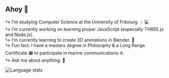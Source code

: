 ## Ahoy 👋

↪ I'm studying Computer Science at the University of Fribourg. 💡 💻<br/>
↪ I’m currently working on learning proper JavaScript (especially THREE.js and Node.js).<br/>
↪ I’m currently learning to create 3D animations in Blender. 🎨<br/>
↪ Fun fact: I have a masters degree in Philosophy & a Long Range Certificate 📻 to participate in marine communications ⛵<br/>
↪ Ask me about anything. 💭

<img src="https://github-readme-stats.vercel.app/api/top-langs/?username=oliolioli&layout=compact&langs_count=8" alt="Language stats">
